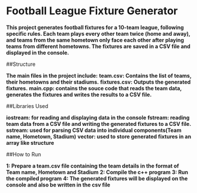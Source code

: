 # Football League Fixture Generator

**This project generates football fixtures for a 10-team league, following specific rules. Each team plays every other team twice (home and away), and teams from the same hometown only face each other after playing teams from different hometowns. The fixtures are saved in a CSV file and displayed in the console.**

##Structure

**The main files in the project include:**
   **team.csv: Contains the list of teams, their hometowns and their stadiums.**
   **fixtures.csv: Outputs the generated fixtures.**
   **main.cpp: contains the souce code that reads the team data, generates the fixtures and writes the results to a CSV file.**

##Libraries Used

**iostream: for reading and displaying data in the console**
**fstream: reading team data from a CSV file and writing the generated fixtures to a CSV file.**
**sstream: used for parsing CSV data into individual components(Team name, Hometown, Stadium)**
**vector: used to store generated fixtures in an array like structure**

##How to Run

**1: Prepare a team.csv file containing the team details in the format of Team name, Hometown and Stadium**
**2: Compile the c++ program**
**3: Run the compiled program**
**4: The generated fixtures will be displayed on the console and also be written in the csv file**